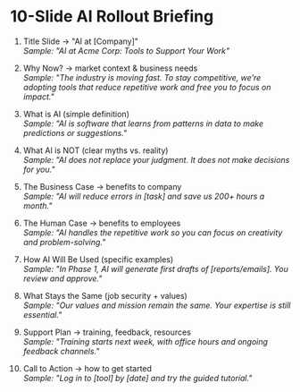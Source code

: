 # 10-Slide AI Rollout Briefing  

1. Title Slide → "AI at [Company]"  
   *Sample: "AI at Acme Corp: Tools to Support Your Work"*  

2. Why Now? → market context & business needs  
   *Sample: "The industry is moving fast. To stay competitive, we’re adopting tools that reduce repetitive work and free you to focus on impact."*  

3. What is AI (simple definition)  
   *Sample: "AI is software that learns from patterns in data to make predictions or suggestions."*  

4. What AI is NOT (clear myths vs. reality)  
   *Sample: "AI does not replace your judgment. It does not make decisions for you."*  

5. The Business Case → benefits to company  
   *Sample: "AI will reduce errors in [task] and save us 200+ hours a month."*  

6. The Human Case → benefits to employees  
   *Sample: "AI handles the repetitive work so you can focus on creativity and problem-solving."*  

7. How AI Will Be Used (specific examples)  
   *Sample: "In Phase 1, AI will generate first drafts of [reports/emails]. You review and approve."*  

8. What Stays the Same (job security + values)  
   *Sample: "Our values and mission remain the same. Your expertise is still essential."*  

9. Support Plan → training, feedback, resources  
   *Sample: "Training starts next week, with office hours and ongoing feedback channels."*  

10. Call to Action → how to get started  
   *Sample: "Log in to [tool] by [date] and try the guided tutorial."*  
